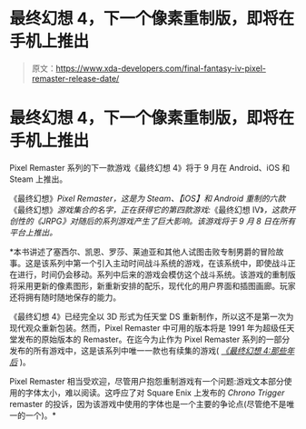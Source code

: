 # 最终幻想 4，下一个像素重制版，即将在手机上推出

> 原文：<https://www.xda-developers.com/final-fantasy-iv-pixel-remaster-release-date/>

# 最终幻想 4，下一个像素重制版，即将在手机上推出

Pixel Remaster 系列的下一款游戏《最终幻想 4》将于 9 月在 Android、iOS 和 Steam 上推出。

《最终幻想》*Pixel Remaster，这是为 Steam、【iOS】和 Android 重制的六款*《最终幻想》*游戏集合的名字，正在获得它的第四款游戏:*《最终幻想 IV》*，这款开创性的《JRPG》对随后的系列游戏产生了巨大影响。该游戏将于 9 月 8 日在所有平台上推出。*

 *本书讲述了塞西尔、凯恩、罗莎、莱迪亚和其他人试图击败专制男爵的冒险故事。这是该系列中第一个引入主动时间战斗系统的游戏，在该系统中，即使战斗正在进行，时间仍会移动。系列中后来的游戏会模仿这个战斗系统。该游戏的重制版将采用更新的像素图形，新重新安排的配乐，现代化的用户界面和插图画廊。玩家还将拥有随时随地保存的能力。

《最终幻想 4》已经完全以 3D 形式为任天堂 DS 重新制作，所以这不是第一次为现代观众重新包装。然而，Pixel Remaster 中可用的版本将是 1991 年为超级任天堂发布的原始版本的 Remaster。在迄今为止作为 Pixel Remaster 系列的一部分发布的所有游戏中，这是该系列中唯一一款也有续集的游戏( [*《最终幻想 4:那些年后*](https://play.google.com/store/apps/details?id=com.square_enix.android_googleplay.FF4AY_GP) )。

Pixel Remaster 相当受欢迎，尽管用户抱怨重制游戏有一个问题:游戏文本部分使用的字体太小，难以阅读。这呼应了对 Square Enix 上发布的 *Chrono Trigger* remaster 的投诉，因为该游戏中使用的字体也是一个主要的争论点(尽管绝不是唯一的一个)。*